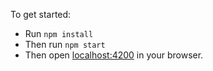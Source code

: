 

To get started:

* Run `npm install`
* Then run `npm start`
* Then open [localhost:4200](http://localhost:4200) in your browser.
